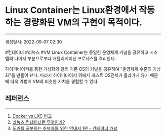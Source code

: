 # Linux Container는 Linux환경에서 작동하는 경량화된 VM의 구현이 목적이다.
---
생성일시: 2022-09-07 02:30

#컨테이너 #리눅스 #VM
Linux Container는 동일한 운영체제 커널을 공유하고 시스템의 나머지 부분으로부터 애플리케이션 프로세스를 격리한다.

하이퍼바이저를 통한 가상화와 달리 기존 OS의 커널을 공유하여 "운영체제 수준의 가상화"를 만들어 낸다.
따라서 하이퍼바이저 위에서 게스트 OS전체가 올라가지 않기 때문에 더욱 가볍게 VM과 비슷한 가치를 경험할 수 있다.

## 레퍼런스
---
1. [Docker vs LXC 비교](http://wiki.rockplace.co.kr/pages/viewpage.action?pageId=3868344) 
2. [리눅스 컨테이너란 무엇인가?](https://www.redhat.com/en/topics/containers/whats-a-linux-container)
3. [도커를 공부하는 초보자를 위한 안내서 1편 - 컨테이너 개념](https://tech.ktcloud.com/69?category=465864)